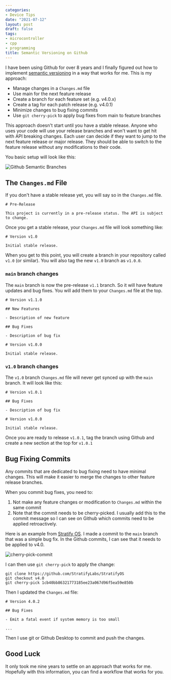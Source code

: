 ```yaml
---
categories:
- Device Tips
date: "2021-07-12"
layout: post
draft: false
tags:
- microcontroller
- cpp
- programming
title: Semantic Versioning on Github
---
```


I have been using Github for over 8 years and I finally figured out how to implement [semantic versioning](https://semver.org/) in a way that works for me. This is my approach:

- Manage changes in a `Changes.md` file
- Use main for the next feature release
- Create a branch for each feature set (e.g. v4.0.x)
- Create a tag for each patch release (e.g. v4.0.1)
- Minimize changes to bug fixing commits
- Use `git cherry-pick` to apply bug fixes from main to feature branches

This approach doesn't start until you have a stable release. Anyone who uses your code will use your release branches and won't want to get hit with API breaking changes. Each user can decide if they want to jump to the next feature release or major release. They should be able to switch to the feature release without any modifications to their code.

You basic setup will look like this:

![Github Semantic Branches](/images/github-semantic-branches.svg)

## The `Changes.md` File

If you don't have a stable release yet, you will say so in the `Changes.md` file. 

```
# Pre-Release

This project is currently in a pre-release status. The API is subject to change.
```

Once you get a stable release, your `Changes.md` file will look something like:

```
# Version v1.0

Initial stable release.
```

When you get to this point, you will create a branch in your repository called `v1.0` (or similar). You will also tag the new `v1.0` branch as `v1.0.0`.

### `main` branch changes

The `main` branch is now the pre-release `v1.1` branch. So it will have feature updates and bug fixes. You will add them to your `Changes.md` file at the top.

```
# Version v1.1.0

## New Features

- Description of new feature

## Bug Fixes

- Description of bug fix

# Version v1.0.0

Initial stable release.
```

### `v1.0` branch changes

The `v1.0` branch `Changes.md` file will never get synced up with the `main` branch. It will look like this:

```
# Version v1.0.1

## Bug Fixes

- Description of bug fix

# Version v1.0.0

Initial stable release.
```

Once you are ready to release `v1.0.1`, tag the branch using Github and create a new section at the top for `v1.0.1`

## Bug Fixing Commits

Any commits that are dedicated to bug fixing need to have minimal changes. This will make it easier to merge the changes to other feature release branches.

When you commit bug fixes, you need to:

1. Not make any feature changes or modification to `Changes.md` within the same commit
2. Note that the commit needs to be cherry-picked. I usually add this to the commit message so I can see on Github which commits need to be applied retroactively.

Here is an example from [Stratify OS](https://github.com/StratifyLabs/StratifyOS). I made a commit to the `main` branch that was a simple bug fix. In the Github commits, I can see that it needs to be applied to v4.0.

![cherry-pick-commit](/images/cherry-pick-commit.png)

I can then use `git cherry-pick` to apply the change:

```
git clone https://github.com/StratifyLabs/StratifyOS
git checkout v4.0
git cherry-pick 1cb40bb86321773185ee23a067d96f5ea59e850b
```

Then I updated the `Changes.md` file:

```
# Version 4.0.2

## Bug Fixes

- Emit a fatal event if system memory is too small

...
```

Then I use git or Github Desktop to commit and push the changes.

## Good Luck

It only took me nine years to settle on an approach that works for me. Hopefully with this information, you can find a workflow that works for you.

